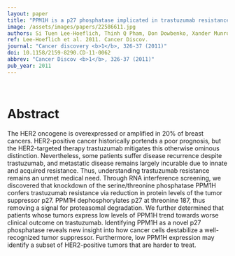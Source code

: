 ```yaml
---
layout: paper
title: "PPM1H is a p27 phosphatase implicated in trastuzumab resistance."
image: /assets/images/papers/22586611.jpg
authors: Si Tuen Lee-Hoeflich, Thinh Q Pham, Don Dowbenko, Xander Munroe, James Lee, Li Li, Wei Zhou, Peter M Haverty, Kanan Pujara, Jeremy Stinson, Sara M Chan, Jeffrey Eastham-Anderson, Ajay Pandita, Somasekar Seshagiri, Klaus P Hoeflich, Gulisa Turashvili, Karen A Gelmon, Samuel A Aparicio, David P Davis, Mark X Sliwkowski, Howard M Stern
ref: Lee-Hoeflich et al. 2011. Cancer Discov.
journal: "Cancer discovery <b>1</b>, 326-37 (2011)"
doi: 10.1158/2159-8290.CD-11-0062
abbrev: "Cancer Discov <b>1</b>, 326-37 (2011)"
pub_year: 2011
---
```


<br />
<div data-badge-popover="right" data-badge-type="donut" data-pmid="22586611" data-hide-no-mentions="true" class="altmetric-embed"></div>

# Abstract

The HER2 oncogene is overexpressed or amplified in 20% of breast cancers. HER2-positive cancer historically portends a poor prognosis, but the HER2-targeted therapy trastuzumab mitigates this otherwise ominous distinction. Nevertheless, some patients suffer disease recurrence despite trastuzumab, and metastatic disease remains largely incurable due to innate and acquired resistance. Thus, understanding trastuzumab resistance remains an unmet medical need. Through RNA interference screening, we discovered that knockdown of the serine/threonine phosphatase PPM1H confers trastuzumab resistance via reduction in protein levels of the tumor suppressor p27. PPM1H dephosphorylates p27 at threonine 187, thus removing a signal for proteasomal degradation. We further determined that patients whose tumors express low levels of PPM1H trend towards worse clinical outcome on trastuzumab. Identifying PPM1H as a novel p27 phosphatase reveals new insight into how cancer cells destabilize a well-recognized tumor suppressor. Furthermore, low PPM1H expression may identify a subset of HER2-positive tumors that are harder to treat.

